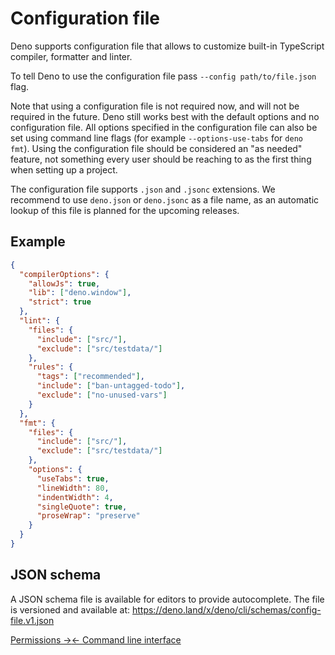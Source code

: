 # Configuration file

Deno supports configuration file that allows to customize built-in TypeScript
compiler, formatter and linter.

To tell Deno to use the configuration file pass `--config path/to/file.json`
flag.

Note that using a configuration file is not required now, and will not be
required in the future. Deno still works best with the default options and no
configuration file. All options specified in the configuration file can also be
set using command line flags (for example `--options-use-tabs` for `deno fmt`).
Using the configuration file should be considered an "as needed" feature, not
something every user should be reaching to as the first thing when setting up a
project.

The configuration file supports `.json` and `.jsonc` extensions. We recommend to
use `deno.json` or `deno.jsonc` as a file name, as an automatic lookup of this
file is planned for the upcoming releases.

## Example

```json
{
  "compilerOptions": {
    "allowJs": true,
    "lib": ["deno.window"],
    "strict": true
  },
  "lint": {
    "files": {
      "include": ["src/"],
      "exclude": ["src/testdata/"]
    },
    "rules": {
      "tags": ["recommended"],
      "include": ["ban-untagged-todo"],
      "exclude": ["no-unused-vars"]
    }
  },
  "fmt": {
    "files": {
      "include": ["src/"],
      "exclude": ["src/testdata/"]
    },
    "options": {
      "useTabs": true,
      "lineWidth": 80,
      "indentWidth": 4,
      "singleQuote": true,
      "proseWrap": "preserve"
    }
  }
}
```

## JSON schema

A JSON schema file is available for editors to provide autocomplete. The file is
versioned and available at:
https://deno.land/x/deno/cli/schemas/config-file.v1.json


[Permissions →](?./getting_started/permissions)[← Command line interface](?./getting_started/command_line_interface)